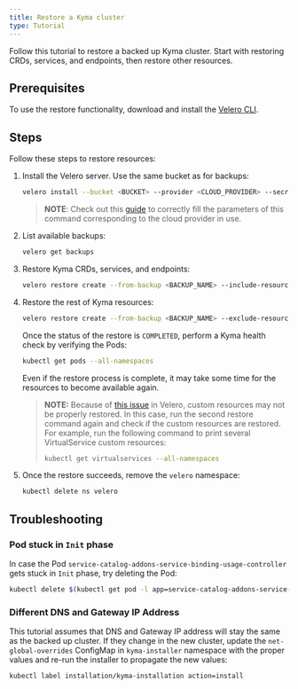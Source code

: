 ```yaml
---
title: Restore a Kyma cluster
type: Tutorial
---
```


Follow this tutorial to restore a backed up Kyma cluster. Start with restoring CRDs, services, and endpoints, then restore other resources.

## Prerequisites

To use the restore functionality, download and install the [Velero CLI](https://github.com/heptio/velero/releases/tag/v1.0.0).


## Steps

Follow these steps to restore resources: 

1. Install the Velero server. Use the same bucket as for backups:

    ```bash
    velero install --bucket <BUCKET> --provider <CLOUD_PROVIDER> --secret-file <CREDENTIALS_FILE> --restore-only --wait
    ```

    >**NOTE**: Check out this [guide](https://velero.io/docs/v1.0.0/install-overview/) to correctly fill the parameters of this command corresponding to the cloud provider in use.

2. List available backups:

    ```bash
    velero get backups
    ```

3. Restore Kyma CRDs, services, and endpoints:

    ```bash
    velero restore create --from-backup <BACKUP_NAME> --include-resources customresourcedefinitions.apiextensions.k8s.io,services,endpoints --include-cluster-resources --wait
    ```

4. Restore the rest of Kyma resources:

    ```bash
    velero restore create --from-backup <BACKUP_NAME> --exclude-resources customresourcedefinitions.apiextensions.k8s.io,services,endpoints --include-cluster-resources --restore-volumes --wait
    ```

    Once the status of the restore is `COMPLETED`, perform a Kyma health check by verifying the Pods:

    ```bash
    kubectl get pods --all-namespaces
    ```

    Even if the restore process is complete, it may take some time for the resources to become available again.

    > **NOTE:** Because of [this issue](https://github.com/heptio/velero/issues/1633) in Velero, custom resources may not be properly restored. In this case, run the second restore command again and check if the custom resources are restored. For example, run the following command to print several VirtualService custom resources:
    >```bash
    > kubectl get virtualservices --all-namespaces
    > ```

5. Once the restore succeeds, remove the `velero` namespace:

    ```bash
    kubectl delete ns velero
    ```

## Troubleshooting

### Pod stuck in `Init` phase

In case the Pod `service-catalog-addons-service-binding-usage-controller` gets stuck in `Init` phase, try deleting the Pod:

```bash
kubectl delete $(kubectl get pod -l app=service-catalog-addons-service-binding-usage-controller -n kyma-system -o name) -n kyma-system
```

### Different DNS and Gateway IP Address

This tutorial assumes that DNS and Gateway IP address will stay the same as the backed up cluster. If they change in the new cluster, update the `net-global-overrides` ConfigMap in `kyma-installer` namespace with the proper values and re-run the installer to propagate the new values:

```bash
kubectl label installation/kyma-installation action=install
```
